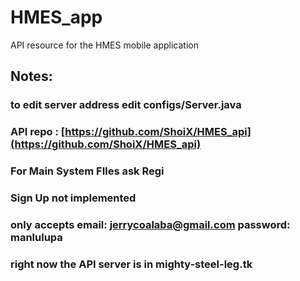 # HMES_app
API resource for the HMES mobile application

## Notes:
### to edit server address edit configs/Server.java

### API repo : [https://github.com/ShoiX/HMES_api](https://github.com/ShoiX/HMES_api)
### For Main System FIles ask Regi 
### Sign Up not implemented 
### only accepts email: jerrycoalaba@gmail.com password: manlulupa 
### right now the API server is in mighty-steel-leg.tk
